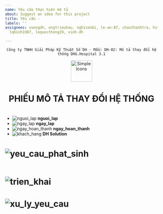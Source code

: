 ```yaml
---
name: Yêu cầu thực hiện mô tả
about: Suggest an idea for this project
title: Yêu cầu -
labels: ''
assignees: vuongdh, ongtrieuhau, nghivanbi, le-an-87, chauthanhtra, hvtuan1987, minhduc2it,
  lqbinh1987, lequocthong29, vinh-dh

---
```


<div align="center">

`Công ty TNHH Giải Pháp Kỹ Thuật Số DH - Mẫu: DH-02: Mô tả thay đổi hệ thống DHG.Hospital 3.1`

</div>

<div align="center">
  <img src="https://raw.githubusercontent.com/dh-hos/dhg.hospitalprinter/main/Deploy_Tools/Logo.ico" alt="Simple Icons" width=70>
  <h1>PHIẾU MÔ TẢ THAY ĐỔI HỆ THỐNG</h1>  
</div>

#

-  ![nguoi_lap](https://img.shields.io/badge/Người%20lập-:-blue?style=plastic&logo=github) **nguoi_lap**
-  ![ngay_lap](https://img.shields.io/badge/Ngày%20lập-:-blue?style=plastic&logo=github) **ngay_lap**
-  ![ngay_hoan_thanh](https://img.shields.io/badge/Ngày%20hoàn%20thành-:-blue?style=plastic&logo=github) **ngay_hoan_thanh**
-  ![khach_hang](https://img.shields.io/badge/Khách%20hàng-:-blue?style=plastic&logo=github) **DH Solution**

# ![yeu_cau_phat_sinh](https://img.shields.io/badge/Yêu%20cầu%20phát%20sinh-:-blue?style=for-the-badge&logo=github)

```
```

# ![trien_khai](https://img.shields.io/badge/Qui%20trình%20thực%20hiện%20trên%20phần%20mềm%20–%20triển%20khai-:-blue?style=for-the-badge&logo=github)

# ![xu_ly_yeu_cau](https://img.shields.io/badge/Xử%20lý%20yêu%20cầu-:-blue?style=for-the-badge&logo=github)

```
```
